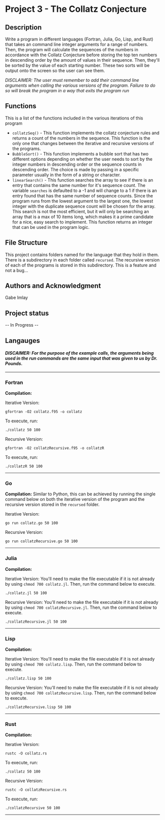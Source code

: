 # Project 3 - The Collatz Conjecture

## Description
Write a program in different languages (Fortran, Julia, Go, Lisp, and Rust) that takes an command line integer arguments for a range of numbers. Then, the program will calculate the sequences of the numbers in accordance with the Collatz Conjecture before storing the top ten numbers in descending order by the amount of values in their sequence. Then, they'll be sorted by the value of each starting number. These two sorts will be output onto the screen so the user can see them. 

*DISCLAIMER: The user must remember to add their command line arguments when calling the various versions of the program. Failure to do so will break the program in a way that exits the program run*

## Functions
This is a list of the functions included in the various iterations of this program

- `collatzSeq()` - This function implements the collatz conjecture rules and returns a count of the numbers in the sequence. This function is the only one that changes between the iterative and recursive versions of the programs. 
- `BubbleSort()` - This function implements a bubble sort that has two different options depending on whether the user needs to sort by the integer numbers in descending order or the sequence counts in descending order. The choice is made by passing in a specific parameter usually in the form of a string or character. 
- `linearSearch()` - This function searches the array to see if there is an entry that contains the same number for it's sequence count. The variable `searches` is defaulted to a -1 and will change to a 1 if there is an entry found that has the same number of sequence counts. Since the program runs from the lowest argument to the largest one, the lowest integer with the duplicate sequence count will be chosen for the array. This search is not the most efficient, but it will only be searching an array that is a max of 10 items long, which makes it a prime candidate for a nice, easy search to implement. This function returns an integer that can be used in the program logic. 

## File Structure
This project contains folders named for the language that they hold in them. There is a subdirectory in each folder called `recursed`. The recursive version of each of the programs is stored in this subdirectory. This is a feature and not a bug...

## Authors and Acknowledgment
Gabe Imlay

## Project status
 -- In Progress -- 

## Langauges 


#### *DISCAIMER: For the purpose of the example calls, the arguments being used in the run commands are the same input that was given to us by Dr. Pounds.*
---
### Fortran

**Compilation:** 

Iterative Version:
```
gfortran -O2 collatz.f95 -o collatz
```
To execute, run:
```
./collatz 50 100
```

Recursive Version:
```
gfortran -O2 collatzRecursive.f95 -o collatzR
```
To execute, run:
```
./collatzR 50 100
```
--- 
### Go

**Compilation:** Similar to Python, this can be achieved by running the single command below on both the iterative version of the program and the recursive version stored in the `recursed` folder. 

Iterative Version:
```
go run collatz.go 50 100
```

Recursive Version:
```
go run collatzRecursive.go 50 100
```
--- 
### Julia

**Compilation:** 

Iterative Version: You'll need to make the file executable if it is not already by using `chmod 700 collatz.jl`. Then, run the command below to execute. 
```
./collatz.jl 50 100
```

Recursive Version: You'll need to make the file executable if it is not already by using `chmod 700 collatzRecursive.jl`. Then, run the command below to execute. 
```
./collatzRecursive.jl 50 100
```
--- 
### Lisp

**Compilation:** 

Iterative Version: You'll need to make the file executable if it is not already by using `chmod 700 collatz.lisp`. Then, run the command below to execute. 
```
./collatz.lisp 50 100
```

Recursive Version: You'll need to make the file executable if it is not already by using `chmod 700 collatzRecursive.lisp`. Then, run the command below to execute. 
```
./collatzRecursive.lisp 50 100
```
--- 
### Rust

**Compilation:** 

Iterative Version:
```
rustc -O collatz.rs
```
To execute, run:
```
./collatz 50 100
```

Recursive Version:
```
rustc -O collatzRecursive.rs
```
To execute, run:
```
./collatzRecursive 50 100
```
--- 


